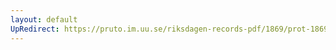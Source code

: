 ```yaml
---
layout: default
UpRedirect: https://pruto.im.uu.se/riksdagen-records-pdf/1869/prot-1869--fk--220/prot-1869--fk--220_000.pdf
---
```

